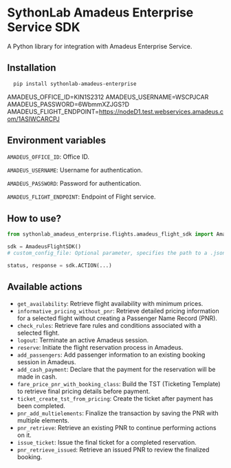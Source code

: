 # SythonLab Amadeus Enterprise Service SDK

A Python library for integration with Amadeus Enterprise Service.

## Installation

```bash
  pip install sythonlab-amadeus-enterprise
```

AMADEUS_OFFICE_ID=KIN1S2312
AMADEUS_USERNAME=WSCPJCAR
AMADEUS_PASSWORD=6WbmmXZJGS?D
AMADEUS_FLIGHT_ENDPOINT=https://nodeD1.test.webservices.amadeus.com/1ASIWCARCPJ

## Environment variables

```AMADEUS_OFFICE_ID```: Office ID.

```AMADEUS_USERNAME```: Username for authentication.

```AMADEUS_PASSWORD```: Password for authentication.

```AMADEUS_FLIGHT_ENDPOINT```: Endpoint of Flight service.

## How to use?

```python
from sythonlab_amadeus_enterprise.flights.amadeus_flight_sdk import AmadeusFlightSDK

sdk = AmadeusFlightSDK()
# custom_config_file: Optional parameter, specifies the path to a .json file to save the configuration.

status, response = sdk.ACTION(...)
```

## Available actions

- ```get_availability```: Retrieve flight availability with minimum prices.
- ```informative_pricing_without_pnr```: Retrieve detailed pricing information for a selected flight without creating a
  Passenger Name Record (PNR).
- ```check_rules```: Retrieve fare rules and conditions associated with a selected flight.
- ```logout```: Terminate an active Amadeus session.
- ```reserve```: Initiate the flight reservation process in Amadeus.
- ```add_passengers```: Add passenger information to an existing booking session in Amadeus.
- ```add_cash_payment```: Declare that the payment for the reservation will be made in cash.
- ```fare_price_pnr_with_booking_class```: Build the TST (Ticketing Template) to retrieve final pricing details
  before payment.
- ```ticket_create_tst_from_pricing```: Create the ticket after payment has been completed.
- ```pnr_add_multielements```: Finalize the transaction by saving the PNR with multiple elements.
- ```pnr_retrieve```: Retrieve an existing PNR to continue performing actions on it.
- ```issue_ticket```: Issue the final ticket for a completed reservation.
- ```pnr_retrieve_issued```: Retrieve an issued PNR to review the finalized booking.